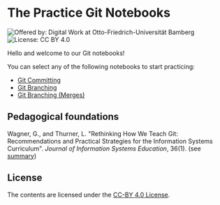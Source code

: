# The Practice Git Notebooks

![Offered by: Digital Work at Otto-Friedrich-Universität Bamberg](https://img.shields.io/badge/Offered%20by-%20Digital%20Work%20(Otto--Friedrich--Universit%C3%A4t%20Bamberg)-blue)
![License: CC BY 4.0](https://img.shields.io/badge/License-CC%20BY%204.0-green.svg)

Hello and welcome to our Git notebooks!

You can select any of the following notebooks to start practicing:

- [Git Committing](notebooks/git_committing.ipynb)
- [Git Branching](notebooks/git_branching.ipynb)
- [Git Branching (Merges)](notebooks/git_branching_merge.ipynb)

## Pedagogical foundations

Wagner, G., and Thurner, L. "Rethinking How We Teach Git: Recommendations and Practical Strategies for the Information Systems Curriculum". *Journal of Information Systems Education*, 36(1). (see [summary](https://digital-work-lab.github.io/rethink-git-teaching/))

## License

The contents are licensed under the [CC-BY 4.0 License](https://creativecommons.org/licenses/by/4.0/).